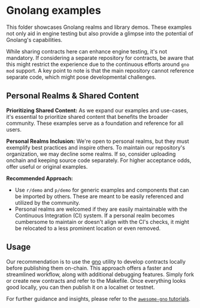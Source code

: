 # Gnolang examples

This folder showcases Gnolang realms and library demos. These examples not only aid in engine testing but also provide a glimpse into the potential of Gnolang's capabilities.

While sharing contracts here can enhance engine testing, it's not mandatory. If considering a separate repository for contracts, be aware that this might restrict the experience due to the continuous efforts around `gno mod` support. A key point to note is that the main repository cannot reference separate code, which might pose developmental challenges.

## Personal Realms & Shared Content

**Prioritizing Shared Content:** As we expand our examples and use-cases, it's essential to prioritize shared content that benefits the broader community. These examples serve as a foundation and reference for all users.

**Personal Realms Inclusion:** We're open to personal realms, but they must exemplify best practices and inspire others. To maintain our repository's organization, we may decline some realms. If so, consider uploading onchain and keeping source code separately. For higher acceptance odds, offer useful or original examples.

**Recommended Approach:** 
- Use `r/demo` and `p/demo` for generic examples and components that can be imported by others. These are meant to be easily referenced and utilized by the community.
- Personal realms are welcomed if they are easily maintainable with the Continuous Integration (CI) system. If a personal realm becomes cumbersome to maintain or doesn't align with the CI's checks, it might be relocated to a less prominent location or even removed. 

## Usage

Our recommendation is to use the [gno](../gnovm/cmd/gno) utility to develop contracts locally before publishing them on-chain. This approach offers a faster and streamlined workflow, along with additional debugging features. Simply fork or create new contracts and refer to the Makefile. Once everything looks good locally, you can then publish it on a localnet or testnet.

For further guidance and insights, please refer to the [`awesome-gno` tutorials](https://github.com/gnolang/awesome-gno#tutorials).
